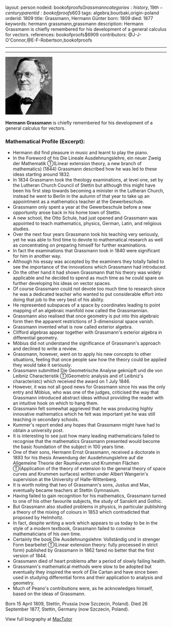 layout: person
nodeid: bookofproofs$Grassmann
categories: history,19th-century
parentid: bookofproofs$603
tags: algebra,bourbaki,origin-poland
orderid: 1809
title: Grassmann, Hermann Günter
born: 1809
died: 1877
keywords: hermann grassmann,grassmann
description: Hermann Grassmann is chiefly remembered for his development of a general calculus for vectors.
references: bookofproofs$6909
contributors: @J-J-O'Connor,@E-F-Robertson,bookofproofs

---



---

![Grassmann.jpg](https://github.com/bookofproofs/bookofproofs.github.io/blob/main/_sources/_assets/images/portraits/Grassmann.jpg?raw=true)

**Hermann Grassmann** is chiefly remembered for his development of a general calculus for vectors.

### Mathematical Profile (Excerpt):
* Hermann did find pleasure in music and learnt to play the piano.
* In the Foreword of his Die Lineale Ausdehnungslehre, ein neuer Zweig der Mathematik Ⓣ(Linear extension theory, a new branch of mathematics) (1844) Grassmann described how he was led to these ideas starting around 1832.
* In 1834 Grassmann took the theology examinations, at level one, set by the Lutheran Church Council of Stettin but although this might have been his first step towards becoming a minister in the Lutheran Church, instead he went to Berlin in the autumn of that year to take up an appointment as a mathematics teacher at the Gewerbeschule.
* Grassmann only spent a year at the Gewerbeschule before a new opportunity arose back in his home town of Stettin.
* A new school, the Otto Schule, had just opened and Grassmann was appointed to teach mathematics, physics, German, Latin, and religious studies.
* Over the next four years Grassmann took his teaching very seriously, yet he was able to find time to devote to mathematical research as well as concentrating on preparing himself for further examinations.
* In fact the examinations that Grassmann took in 1840 were significant for him in another way.
* Although his essay was accepted by the examiners they totally failed to see the importance of the innovations which Grassmann had introduced.
* On the other hand it had shown Grassmann that his theory was widely applicable and he decided to spend as much time as he could spare on further developing his ideas on vector spaces.
* Of course Grassmann could not devote too much time to research since he was a dedicated teacher who wanted to put considerable effort into doing that job to the very best of his ability.
* He represented subspaces of a space by coordinates leading to point mapping of an algebraic manifold now called the Grassmannian.
* Grassmann also realised that once geometry is put into this algebraic form then the apparent restrictions of 3-dimensional space vanish.
* Grassmann invented what is now called exterior algebra.
* Clifford algebras appear together with Grassmann's exterior algebra in differential geometry.
* Möbius did not understand the significance of Grassmann's approach and declined to write a review.
* Grassmann, however, went on to apply his new concepts to other situations, feeling that once people saw how the theory could be applied they would take it seriously.
* Grassmann submitted Die Geometrische Analyse geknüpft und die von Leibniz Characteristik Ⓣ(Geometric analysis and of Leibniz's characteristc) which received the award on 1 July 1846.
* However, it was not all good news for Grassmann since his was the only entry and Möbius, who was one of the judges, criticised the way that Grassmann introduced abstract ideas without providing the reader with an intuitive hook on which to hang them.
* Grassmann felt somewhat aggrieved that he was producing highly innovative mathematics which he felt was important yet he was still teaching in secondary schools.
* Kummer's report ended any hopes that Grassmann might have had to obtain a university post.
* It is interesting to see just how many leading mathematicians failed to recognise that the mathematics Grassmann presented would become the basic foundation of the subject in 100 years time.
* One of their sons, Hermann Ernst Grassmann, received a doctorate in 1893 for his thesis Anwendung der Ausdehnungslehre auf die Allgemeine Theorie der Raumkurven und Krummen Flächen Ⓣ(Application of the theory of extension to the general theory of space curves and Krummen surfaces)  written under Albert Wangerin's supervision at the University of Halle-Wittenberg.
* It is worth noting that two of Grassmann's sons, Justus and Max, eventually became teachers at Stettin Gymnasium.
* Having failed to gain recognition for his mathematics, Grassmann turned to one of his other favourite subjects, the study of Sanskrit and Gothic.
* But Grassmann also studied problems in physics, in particular publishing a theory of the mixing of colours in 1853 which contradicted that proposed by Helmholtz.
* In fact, despite writing a work which appears to us today to be in the style of a modern textbook, Grassmann failed to convince mathematicians of his own time.
* Certainly the book Die Ausdehnungslehre: Vollständig und in strenger Form bearbeitet Ⓣ(Linear extension theory: fully processed in strict form)  published by Grassmann in 1862 fared no better that the first version of 1844.
* Grassmann died of heart problems after a period of slowly failing health.
* Grassmann's mathematical methods were slow to be adopted but eventually they inspired the work of Élie Cartan and have since been used in studying differential forms and their application to analysis and geometry.
* Much of Peano's contributions were, as he acknowledges himself, based on the ideas of Grassmann.

Born 15 April 1809, Stettin, Prussia (now Szczecin, Poland). Died 26 September 1877, Stettin, Germany (now Szczecin, Poland).

View full biography at [MacTutor](https://mathshistory.st-andrews.ac.uk/Biographies/Grassmann/)
